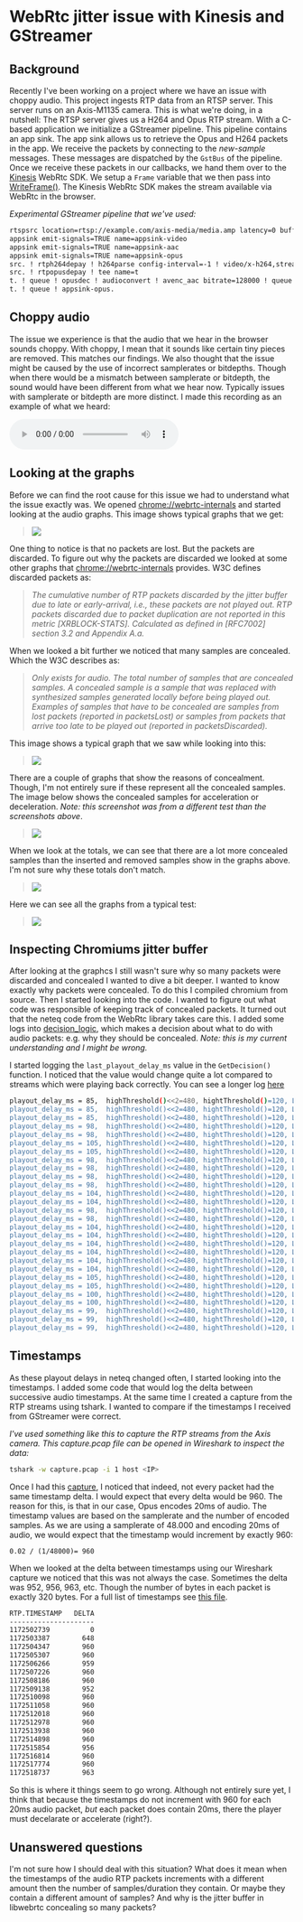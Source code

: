 # WebRtc jitter issue with Kinesis and GStreamer

## Background
 
Recently I've been working on a project where we have an issue
with choppy audio. This project ingests RTP data from an RTSP
server. This server runs on an Axis-M1135 camera. This is what
we're doing, in a nutshell: The RTSP server gives us a H264 and
Opus RTP stream. With a C-based application we initialize a
GStreamer pipeline. This pipeline contains an app sink. The app
sink allows us to retrieve the Opus and H264 packets in the
app. We receive the packets by connecting to the _new-sample_
messages. These messages are dispatched by the `GstBus` of the
pipeline. Once we receive these packets in our callbacks, we hand
them over to the [Kinesis][ksdk] WebRtc SDK. We setup a `Frame`
variable that we then pass into [WriteFrame()][wf]. The Kinesis
WebRtc SDK makes the stream available via WebRtc in the browser.

_Experimental GStreamer pipeline that we've used:_

```bash
rtspsrc location=rtsp://example.com/axis-media/media.amp latency=0 buffer-mode=none name=src 
appsink emit-signals=TRUE name=appsink-video 
appsink emit-signals=TRUE name=appsink-aac 
appsink emit-signals=TRUE name=appsink-opus
src. ! rtph264depay ! h264parse config-interval=-1 ! video/x-h264,stream-format=byte-stream,alignment=au ! queue ! appsink-video. 
src. ! rtpopusdepay ! tee name=t 
t. ! queue ! opusdec ! audioconvert ! avenc_aac bitrate=128000 ! queue ! appsink-aac. 
t. ! queue ! appsink-opus.
```

## Choppy audio

The issue we experience is that the audio that we hear in the
browser sounds choppy. With choppy, I mean that it sounds like
certain tiny pieces are removed. This matches our findings. We
also thought that the issue might be caused by the use of
incorrect samplerates or bitdepths. Though when there would be a
mismatch between samplerate or bitdepth, the sound would have
been different from what we hear now. Typically issues with
samplerate or bitdepth are more distinct. I made this recording
as an example of what we heard:

<audio controls>
  <source src="./audio/choppy.mp3" type="audio/mpeg">
</audio>

[ksdk]: https://github.com/awslabs/amazon-kinesis-video-streams-webrtc-sdk-c
[wf]: https://github.com/awslabs/amazon-kinesis-video-streams-webrtc-sdk-c/blob/master/src/source/PeerConnection/Rtp.c#L184

## Looking at the graphs

Before we can find the root cause for this issue we had to
understand what the issue exactly was. We opened
[chrome://webrtc-internals][cint] and started looking at the audio
graphs. This image shows typical graphs that we get:

> ![](./images/packets-lost.png)

One thing to notice is that no packets are lost. But the packets
are discarded. To figure out why the packets are discarded we
looked at some other graphs that [chrome://webrtc-internals][cint] provides. 
W3C defines discarded packets as:

> _The cumulative number of RTP packets discarded by the jitter buffer due to late or early-arrival, i.e., these packets are not played out. RTP packets discarded due to packet duplication are not reported in this metric [XRBLOCK-STATS]. Calculated as defined in [RFC7002] section 3.2 and Appendix A.a._

When we looked a bit further we noticed that many samples are
concealed. Which the W3C describes as:

> _Only exists for audio. The total number of samples that are concealed samples. A concealed sample is a sample that was replaced with synthesized samples generated locally before being played out. Examples of samples that have to be concealed are samples from lost packets (reported in packetsLost) or samples from packets that arrive too late to be played out (reported in packetsDiscarded)._

This image shows a typical graph that we saw while looking into
this:

> ![](./images/concealed-samples.png)

There are a couple of graphs that show the reasons of
concealment. Though, I'm not entirely sure if these represent all
the concealed samples. The image below shows the concealed
samples for acceleration or deceleration.  _Note: this screenshot
was from a different test than the screenshots above_.

> ![](./images/concealed-reason.png)

When we look at the totals, we can see that there are a lot more
concealed samples than the inserted and removed samples show in
the graphs above. I'm not sure why these totals don't match.

> ![](./images/concealed-total.png)

Here we can see all the graphs from a typical test:

> ![](./images/graphs-all.png)

[cint]: chrome://webrtc-internals

## Inspecting Chromiums jitter buffer

After looking at the graphcs I still wasn't sure why so many
packets were discarded and concealed I wanted to dive a bit
deeper. I wanted to know exactly why packets were concealed. To
do this I compiled chromium from source. Then I started looking
into the code. I wanted to figure out what code was responsible
of keeping track of concealed packets. It turned out that the
neteq code from the WebRtc library takes care this. I added some
logs into [decision_logic][wd], which makes a decision about what
to do with audio packets: e.g. why they should be
concealed. _Note: this is my current understanding and I might be
wrong._

[wd]: https://webrtc.googlesource.com/src/+/refs/heads/main/modules/audio_coding/neteq/decision_logic.cc

I started logging the `last_playout_delay_ms` value in the
`GetDecision()` function. I noticed that the value would change
quite a lot compared to streams which were playing back
correctly. You can see a longer log [here][declog]

[declog]: ./logs/playout-delay.log

```bash
playout_delay_ms = 85,  highThreshold()<<2=480, hightThreshold()=120, LowThreshold()=75
playout_delay_ms = 85,  highThreshold()<<2=480, hightThreshold()=120, LowThreshold()=75
playout_delay_ms = 85,  highThreshold()<<2=480, hightThreshold()=120, LowThreshold()=75
playout_delay_ms = 98,  highThreshold()<<2=480, hightThreshold()=120, LowThreshold()=75
playout_delay_ms = 98,  highThreshold()<<2=480, hightThreshold()=120, LowThreshold()=75
playout_delay_ms = 105, highThreshold()<<2=480, hightThreshold()=120, LowThreshold()=75
playout_delay_ms = 105, highThreshold()<<2=480, hightThreshold()=120, LowThreshold()=75
playout_delay_ms = 98,  highThreshold()<<2=480, hightThreshold()=120, LowThreshold()=75
playout_delay_ms = 98,  highThreshold()<<2=480, hightThreshold()=120, LowThreshold()=75
playout_delay_ms = 98,  highThreshold()<<2=480, hightThreshold()=120, LowThreshold()=75
playout_delay_ms = 98,  highThreshold()<<2=480, hightThreshold()=120, LowThreshold()=75
playout_delay_ms = 104, highThreshold()<<2=480, hightThreshold()=120, LowThreshold()=75
playout_delay_ms = 104, highThreshold()<<2=480, hightThreshold()=120, LowThreshold()=75
playout_delay_ms = 98,  highThreshold()<<2=480, hightThreshold()=120, LowThreshold()=75
playout_delay_ms = 98,  highThreshold()<<2=480, hightThreshold()=120, LowThreshold()=75
playout_delay_ms = 104, highThreshold()<<2=480, hightThreshold()=120, LowThreshold()=75
playout_delay_ms = 104, highThreshold()<<2=480, hightThreshold()=120, LowThreshold()=75
playout_delay_ms = 104, highThreshold()<<2=480, hightThreshold()=120, LowThreshold()=75
playout_delay_ms = 104, highThreshold()<<2=480, hightThreshold()=120, LowThreshold()=75
playout_delay_ms = 104, highThreshold()<<2=480, hightThreshold()=120, LowThreshold()=75
playout_delay_ms = 104, highThreshold()<<2=480, hightThreshold()=120, LowThreshold()=75
playout_delay_ms = 105, highThreshold()<<2=480, hightThreshold()=120, LowThreshold()=75
playout_delay_ms = 105, highThreshold()<<2=480, hightThreshold()=120, LowThreshold()=75
playout_delay_ms = 100, highThreshold()<<2=480, hightThreshold()=120, LowThreshold()=75
playout_delay_ms = 100, highThreshold()<<2=480, hightThreshold()=120, LowThreshold()=75
playout_delay_ms = 99,  highThreshold()<<2=480, hightThreshold()=120, LowThreshold()=75
playout_delay_ms = 99,  highThreshold()<<2=480, hightThreshold()=120, LowThreshold()=75
playout_delay_ms = 99,  highThreshold()<<2=480, hightThreshold()=120, LowThreshold()=75

```

## Timestamps 

As these playout delays in neteq changed often, I started looking
into the timestamps. I added some code that would log the delta
between successive audio timestamps. At the same time I created a
capture from the RTP streams using tshark. I wanted to compare if
the timestamps I received from GStreamer were correct.

_I've used something like this to capture the RTP streams from the
Axis camera. This capture.pcap file can be opened in Wireshark to
inspect the data:_

```bash
tshark -w capture.pcap -i 1 host <IP>
```

Once I had this [capture][wcap], I noticed that indeed, not every
packet had the same timestamp delta. I would expect that every
delta would be 960. The reason for this, is that in our case,
Opus encodes 20ms of audio. The timestamp values are based on the
samplerate and the number of encoded samples. As we are using a
samplerate of 48.000 and encoding 20ms of audio, we would expect
that the timestamp would increment by exactly 960:

```
0.02 / (1/48000)= 960
```

When we looked at the delta between timestamps using our
Wireshark capture we noticed that this was not always the
case. Sometimes the delta was 952, 956, 963, etc. Though the
number of bytes in each packet is exactly 320 bytes. For a full
list of timestamps see [this file][lts]. 

[lts]: ./logs/wireshark-capture-timestamps.log
[wcap]: ./logs/rtp-capture.pcapng


```bash
RTP.TIMESTAMP	DELTA
---------------------
1172502739	        0
1172503387	      648
1172504347	      960
1172505307	      960
1172506266	      959
1172507226	      960
1172508186	      960
1172509138	      952
1172510098	      960
1172511058	      960
1172512018	      960
1172512978	      960
1172513938	      960
1172514898	      960
1172515854	      956
1172516814	      960
1172517774	      960
1172518737	      963

```

So this is where it things seem to go wrong. Although not
entirely sure yet, I think that because the timestamps do not
increment with 960 for each 20ms audio packet, *but* each packet
does contain 20ms, there the player must decelarate or
accelerate (right?).

## Unanswered questions

I'm not sure how I should deal with this situation? What does it
mean when the timestamps of the audio RTP packets increments with
a different amount then the number of samples/duration they
contain. Or maybe they contain a different amount of samples?
And why is the jitter buffer in libwebrtc concealing so many
packets?

